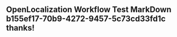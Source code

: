 <properties
ms.topic="hero-topic"
ms.test1="hero-topic"
ms.test2="test"/>

## OpenLocalization Workflow Test MarkDown b155ef17-70b9-4272-9457-5c73cd33fd1c thanks!
